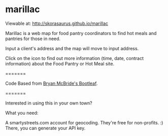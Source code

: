 marillac
========

Viewable at: http://skorasaurus.github.io/marillac 

Marillac is a web map for food pantry coordinators to find hot meals and pantries for those in need. 

Input a client's address and the map will move to input address. 

Click on the icon to find out more information (time, date, contract information) about the Food Pantry or Hot Meal site. 

=======

Code Based from [Bryan McBride's Bootleaf](http://bmcbride.github.io/bootleaf/). 

=======

Interested in using this in your own town? 

What you need: 

A smartystreets.com account for geocoding. They're free for non-profits. :) There, you can generate your API key. 


